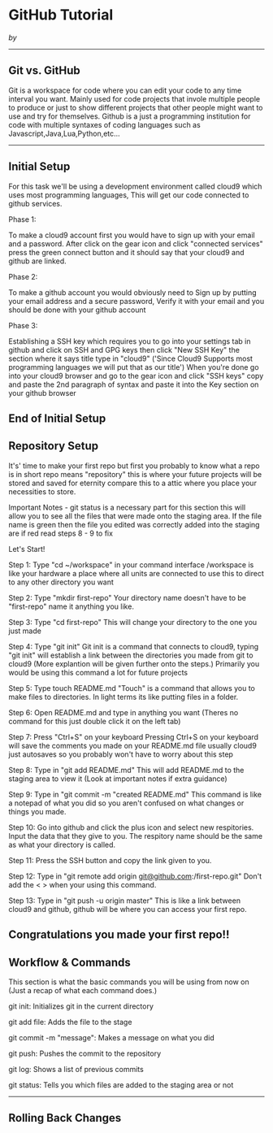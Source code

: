# GitHub Tutorial

_by <GillespieSeshimey>_

---
## Git vs. GitHub
Git is a workspace for code where you can edit your code to any time interval you want. Mainly used for code projects that invole multiple people to produce or just to show different projects that other people might want to use and try for themselves.
Github is a just a programming institution for code with multiple syntaxes of coding languages such as Javascript,Java,Lua,Python,etc...


---
## Initial Setup

For this task we'll be using a development environment called cloud9 which uses most programming languages, This will get our code connected to github services.

Phase 1: 

To make a cloud9 account first you would have to sign up with your email and a password. After click on the gear icon and click "connected services" press the green connect button and it should say that your cloud9 and github are linked.

Phase 2: 

To make a github account you would obviously need to Sign up by putting your email address and a secure password, Verify it with your email and you should be done with your github account

Phase 3:

Establishing a SSH key which requires you to go into your settings tab in github and click on SSH and GPG keys then click "New SSH Key" the section where it says title type in "cloud9" ('Since Cloud9 Supports most programming languages we will put that as our title') When you're done go into your cloud9 browser and go to the gear icon and click "SSH keys" copy and paste the 2nd paragraph of syntax and paste it into the Key section on your github browser

End of Initial Setup
---
## Repository Setup
It's' time to make your first repo but first you probably to know what a repo is in short repo means "repository" this is where your future projects will be stored and saved for eternity compare this to a attic where you place your necessities to store.

Important Notes - git status is a necessary part for this section this will allow you to see all the files that were made onto the staging area. If the file name is green then the file you edited was correctly added into the staging are if red read steps 8 - 9 to fix

Let's Start!

Step 1: Type "cd ~/workspace" in your command interface 
/workspace is like your hardware a place where all units are connected to use this to direct to any other directory you want

Step 2: Type "mkdir first-repo" 
Your directory name doesn't have to be "first-repo" name it anything you like.

Step 3: Type "cd first-repo"
This will change your directory to the one you just made

Step 4: Type "git init"
Git init is a command that connects to cloud9, typing "git init" will establish a link between the directories you made from git to cloud9 (More explantion will be given further onto the steps.) Primarily you would be using this command a lot for future projects

Step 5: Type touch README.md
"Touch" is a command that allows you to make files to directories. In light terms its like putting files in a folder.

Step 6: Open README.md and type in anything you want
(Theres no command for this just double click it on the left tab)

Step 7: Press "Ctrl+S" on your keyboard
Pressing Ctrl+S on your keyboard will save the comments you made on your README.md file usually cloud9 just autosaves so you probably won't have to worry about this step

Step 8: Type in "git add README.md"
This will add README.md to the staging area to view it (Look at important notes if extra guidance)

Step 9: Type in "git commit -m "created README.md"
This command is like a notepad of what you did so you aren't confused on what changes or things you made.

Step 10: Go into github and click the plus icon and select new respitories. Input the data that they give to you.
The respitory name should be the same as what your directory is called.

Step 11: Press the SSH button and copy the link given to you.

Step 12:
Type in "git remote add origin git@github.com:<YourgithubUsername>/first-repo.git"
Don't add the < > when your using this command.

Step 13: Type in "git push -u origin master"
This is like a link between cloud9 and github, github will be where you can access your first repo.

Congratulations you made your first repo!!
---
## Workflow & Commands

This section is what the basic commands you will be using from now on (Just a recap of what each command does.)

git init: Initializes git in the current directory

git add file: Adds the file to the stage

git commit -m "message": Makes a message on what you did

git push: Pushes the commit to the repository

git log: Shows a list of previous commits

git status: Tells you which files are added to the staging area or not

---
## Rolling Back Changes

